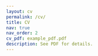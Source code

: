 ```yaml
---
layout: cv
permalink: /cv/
title: CV
nav: true
nav_order: 2
cv_pdf: example_pdf.pdf
description: See PDF for details.
---
```

